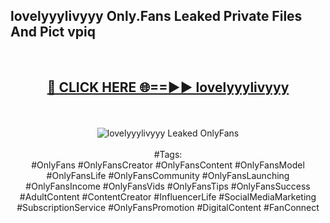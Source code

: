 <h2>lovelyyylivyyy Only.Fans Leaked Private Files And Pict vpiq</h2>
<br>
<div align="center">
<h2><a href="https://mediafiles.top/lovelyyylivyyy" rel="nofollow">🔴 CLICK HERE 🌐==►► lovelyyylivyyy</a></h2>
<br>
<br>
<a href="https://mediafiles.top/lovelyyylivyyy" rel="nofollow" data-target="animated-image.originalLink"><img src="https://i.ibb.co.com/WyWwxjT/player-gif2.gif" alt="lovelyyylivyyy Leaked OnlyFans" style="max-width: 100%; display: inline-block;" data-target="animated-image.originalImage"></a>
<br><br>
#Tags:
<br>
#OnlyFans #OnlyFansCreator #OnlyFansContent #OnlyFansModel #OnlyFansLife #OnlyFansCommunity #OnlyFansLaunching #OnlyFansIncome #OnlyFansVids #OnlyFansTips #OnlyFansSuccess #AdultContent #ContentCreator #InfluencerLife #SocialMediaMarketing #SubscriptionService #OnlyFansPromotion #DigitalContent #FanConnect
</div>
<br>